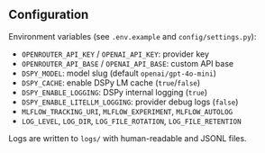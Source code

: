 ## Configuration

Environment variables (see `.env.example` and `config/settings.py`):

- `OPENROUTER_API_KEY` / `OPENAI_API_KEY`: provider key
- `OPENROUTER_API_BASE` / `OPENAI_API_BASE`: custom API base
- `DSPY_MODEL`: model slug (default `openai/gpt-4o-mini`)
- `DSPY_CACHE`: enable DSPy LM cache (`true`/`false`)
- `DSPY_ENABLE_LOGGING`: DSPy internal logging (`true`)
- `DSPY_ENABLE_LITELLM_LOGGING`: provider debug logs (`false`)
- `MLFLOW_TRACKING_URI`, `MLFLOW_EXPERIMENT`, `MLFLOW_AUTOLOG`
- `LOG_LEVEL`, `LOG_DIR`, `LOG_FILE_ROTATION`, `LOG_FILE_RETENTION`

Logs are written to `logs/` with human-readable and JSONL files.